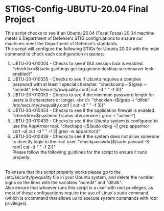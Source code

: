 # STIGS-Config-UBUTU-20.04 Final Project
This script checks to see if an Ubuntu 20.04 (Focal Fossa) 20.04 machine meets 6 Department of Defense's STIG configruations to ensure our machines meet the Department of Defense's standards. <br />
This script will configure the following STIGs for Ubuntu 20.04 with the main command to check each configuration in quotes: <br />
1. UBTU-20-010004 - Checks to see if GUI session lock is enabled.
   "checklox=$(sudo gsettings get org.gnome.desktop.screensaver lock-enabled)"
2. UBTU-20-010055 - Checks to see if Ubuntu requires a complex password with at least 1 special character.
   "checkcomp=($(grep -i "ocredit" /etc/security/pwquality.conf| cut -d " " -f 3))"
3. UBTU-20-010053 - Checks to see if the minimum password length for users is 8 characters or longer. <br //>
   "checklen=($(grep -i "difok" /etc/security/pwquality.conf | cut -d " " -f 3))"
4. UBTU-20-010454 - Checks to see if the application firewall is enabled. <br />
   "checkfire=$(systemctl status ufw.service | grep -i "active:")
5. UBTU-20-010439 - Checks to see if the Ubuntu system is configured to use the AppArmor tool.
   "checkapp=($(sudo dpkg -l| grep apparmor| sort -u| cut -d " " -f 3| grep -w apparmor))"
9. UBTU-20-010439 - Checks to see if the system does not allow someone to directly login to the root user.
    "checkpasswd=($(sudo passwd -S root| cut -d " " -f 2))" <br />
Please follow the following guidlines for the script to ensure it runs properly: 
<br />
To ensure that this script properly works please go to the /etc/security/pwquality file in your Ubuntu system, and delete the number signs on the lines with the variables "ocredit" and "difolk".  <br />
Also ensure that whoever runs this script is a user with root privileges, as most of these configuartions require the use of Linux's sudo command (which is a command that allows us to execute system commands with root privileges).  
